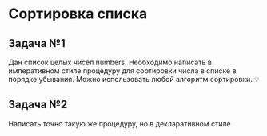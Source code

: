 # Сортировка списка
## Задача №1
Дан список целых чисел numbers. Необходимо написать в императивном стиле процедуру для сортировки числа в списке в порядке убывания. Можно использовать любой алгоритм сортировки. 💡
## Задача №2
Написать точно такую же процедуру, но в декларативном стиле